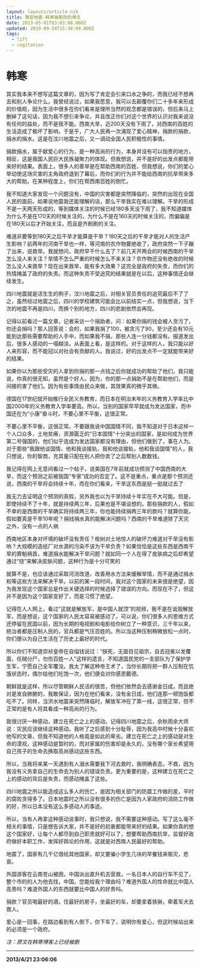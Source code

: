 ```yaml
---
layout: layouts/article.njk
title: 雅安地震-韩寒被删除的博文
date: 2013-05-01T03:03:08.000Z
updated: 2019-09-24T15:38:09.000Z
tags:
  - lift
  - cogitation
---
```


# 韩寒

其实我本来不想写这篇文章的，因为写了肯定会引来口水之争的，而我已经不想再去和别人争论什么。我曾经说过，如果我愿意，我可以去颠覆你们二十多年来形成的价值观，因为生活中很多在你们看来是理所当然的观念都是错误的，但后来马上删掉了这句话，因为我不想引来争论，并且改正你们对这个世界的认识对我来说没有任何的益处，而不是我不能。西南大旱，近200天没有下雨了，对西南的百姓的生活造成了极坏了影响，于是乎，广大人民再一次涌现了爱心精神，捐款的捐款，捐水的捐水。这是在汶川地震之后，又一调动全国人民积极性的事情。

捐款捐水，属于献爱心的行为，是一种高尚的行为，本身并没有可以指责的地方，相反，这是我国人民巨大民族凝聚力的体现。但我想说，并不是好的出发点都能带来好的结果。表面上，很多人的善举是在帮助西南的百姓，但我想说，你们的爱心举动使这场灾害的主角政府退到了幕后，而你们的行为并不能给西南的抗旱带来多大的帮助。在某种程度上，你们在帮西南百姓的倒忙。

我不知道大家发现一个问题没有，中国的灾害都是突然降临的，突然的出现在全国人民的面前。如果说地震我还能理解的话，那么干旱我实在难以理解。干旱的形成不是一天两天形成的，等到媒体关注的时候已经180多天没下雨了，我不知道媒体为什么不是在170天的时候关注的，为什么不是在160天的时候关注的，而偏偏是在180天以后才开始关注，而且是齐刷刷的关注。

难道非要等到180天之后干旱才能算是干旱？180天之后的干旱才能对人的生活产生影响？前两年的河南干旱也一样，等河南的农作物要绝收了，政府突然一下子蹦了出来，说救旱。我就想问，政府早干什么去了？前几天开两会的时候西南的干旱怎么没人来关注？旱情不怎么严重的时候怎么不来关注？农作物还没有绝收的时候怎么没人来救旱？现在出来救旱，能有多大效果？这完全是政府的失责，而你们的热情掩盖了政府的失责。而这种失责不受追究的结果就是在以后，这种事情还会继续发生。

四川地震就是活生生的例子，汶川地震之后，对相关官员责任的追究最后不了了之，虽然经过地震之后，四川的学校建筑可能会比以前结实一点，但我想说，当下次的地震不再是四川，而换个别的地方，四川的悲剧依然会再现。

记得以前看过一篇文章，记者采访一个捐助者，问：如果你捐的钱会被人贪污了，你还会捐吗？那人回答说：会的，如果我捐了100，被贪污了90，至少还会有10元能到达那些需要帮助的人手中，而如果我不捐，那些人连一分钱都没有。报道发出后，很多人感动的一塌糊涂。从表面上看，是这样的。对于这样的人，我只能以好人来形容，而不能冠以对社会有贡献的人。我说过，好的出发点不一定就能带来好的结果。

如果你以为那些受灾的人拿到你捐的那一点钱之后你就成功的帮助了他们，我只能说，你真的很无知，虽然是个好人。因为，你的那一点捐助不是在帮助他们，而是间接的害了他们。因为有些事情由民众来做，其效果真的微乎其微。

德国在17世纪就开始推行全民义务教育，而日本在明治末年的义务教育入学率比中国2000年的义务教育入学率要高。所以，当别的国家早早就成为发达国家，而中国还在为“小康”奋斗时，不要心里不平衡，这很正常。

不要心里不平衡，这很正常。不要跟我说中国国情不同，我不知道对于日本这样一个人口众多，土地贫瘠，资源匮乏的“日本国情”十分突出的国家，是如何成为世界第二号强国的，他们似乎连成为发达国家都没有理由，但他们做到了，事在人为。对于那些“我跟他谈国情，他和我谈接轨，我和他谈接轨，他和我谈国情”的人，我只想说，你的智商，充其量只配在别人把你卖了之后帮别人数数钱。

我记得在网上无意间看过一个帖子，说美国在7年前就成功预测了中国西南的大旱，而这个预测之前被我国“专家”成功的否定了。这不是重点，重点是那个预测还说，西南的干旱将会持续十年，而在你们看来，干旱这东西是挺一挺就过去了

我无力去证明这个预测的真假，另外我也以为干旱持续十年实在不大可能。但是，即使持续不了十年，就是持续两三年，后果也是不堪设想的。那些捐款的人，假如不幸的是西南的干旱确实将持续两三年，你也能持续捐两三年的款吗？就算你能，假如要真是干旱10年呢？捐钱捐水真的能解决问题吗？西南的干旱难道除了天灾之外，没有一点的人祸

西南地区本身对坏境的破坏没有责任？桉树对土地惊人的破坏力难道对干旱没有影响？大规模的造纸厂对水源的污染不该为干旱负责？如果恰恰是这些东西是西南干旱的罪魁祸首，难道捐水能解决干旱问题？就如同一个人在得了皮肤病之后却希望通过“挠”来解决皮肤问题，这种行为是十分可笑的

就算不是，也应该通过采取河流改道，改善用水方法来缓解旱情，而不是通过捐水和等这些方法来解决干旱。以前的某一段时间，我对这个国家的未来很是绝望，因为我发现这个国家总是作出关键选择的时候选择了错误的方向。而现在不了，但这并不是因为这个国家变好了，而是习惯了绝望。

记得在人人网上，看过“这就是解放军，是中国人就顶”的视频，我不是在诋毁解放军，而是想说，这个国家的人民太容易被感动了。可以说，你们很多人的思维方式还停留在民国以前，因为长期的电视剧和电影给你树立了一种意识，三千年以来，统治者都是压制人民的，官兵都是气压百姓的。所以当这种压制稍微放松一点时，你们便以为自己生活在了历史上最好的时代。

所以你们不知道崇祯皇帝在自缢钱说过：“朕死，无面目见祖宗，自去冠冕以发覆面，任贼分尸，勿伤百姓一人”这样的遗言，不知道国民党的一支部队为了保护学生军，宁愿自己全军覆没。我太了解这种帝王术了，当你长期将把一群人压制在饥饿状态时，偶尔给他们吃饱一次，他们便会对你感恩戴德。

朝鲜就是这样，所以尽管朝鲜人民活的很苦，但他们依然会去感谢金日成，而且绝对是发自肺腑的，我敢保证，因为在他们看来，没有金日成，他们连那一顿饱饭都吃不了。同样，当洪水地震来突然降临时，解放军冲在了第一线，这很正常，但不正常的是有人将其看成一种高尚的行为。

我很讨厌一种感动，建立在死亡之上的感动。记得四川地震之后，余秋雨余大师说：灾民应该继续这种感动。我听了之后感到十分耻辱，因为我高中时候十分喜欢他写的文章，但我不知道他的人格竟是如此的卑劣。建立在死亡之上的感动是对生命的漠视，这种感动是暂时的，而对家属的伤害却是永久的，没有哪个家长希望用自己孩子的生命去换取高尚感动这些东西。

所以，当我将来某一天遇到有人溺水需要我下河去救时，我明确表态，不救，因为我没有义务拿自己的生命去为别人的错误负责。更为重要的是，这种建立在死亡之上的感动的背后是失责，而感动掩盖了这些。

四川地震之所以能造成这么多人的伤亡，是因为相关部门的防震工作做的差，平时的腐败贪得多了。日本地震时之所以没有很多的伤亡是因为人家政府的消防工作做的好，所以日本没有这么多感动人的事迹。

所以，当有人再拿这种感动说事时，我只想说，我不需要这种感动。写了这么毫不相关的事情，只是想告诉大家，并不是好的初衷都能带来好的结果。如果你真的想这个国家好，让每个人都尽到自己职责就好可以了，想要帮助西南抗旱，监督好政府做好本职工作，发挥好舆论的作用，这就是对西南人民最好的帮助。

地震了，国家有几千亿借给其他国家，却又要骗小学生几块的早餐钱来赈灾，悲哀。

外国游客在云南苍山被困，中国派出直升机去营救，一名日本人的自行车不见了，整个市的的人为他去找，中国，您能给我个理由吗？难道外国人的性命就比中国人高贵吗？难道外国人的东西就要比中国人的好贵吗。

捐款？官员喝最好的酒，住最好的房子，坐最好的车，却要拿着铁锹，牵着军犬去救人。

爱心是一回事，在路边看到有人倒下，你下车了，说明你有爱心，但这时候站出来的必须是一个政府。

_注：原文在韩寒博客上已经被删_

---

**2013/4/21 23:06:06**
